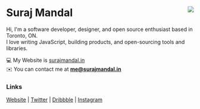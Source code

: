 <h1 align="left">Suraj Mandal<img src="https://komarev.com/ghpvc/?username=surajmandalcell&label=Hits&style=flat-square" align="right" /></h1>


Hi, I'm a software developer, designer, and open source enthusiast based in Toronto, ON.  
I love writing JavaScript, building products, and open-sourcing tools and libraries.

💻 My Website is [surajmandal.in](https://surajmandal.in)  
✉️ You can contact me at **me@surajmandal.in**  
  
</details>

### Links
[Website](https://surajmandal.in) | [Twitter](https://twitter.com/surajmandalcell) | [Dribbble](https://dribbble.com/surajmandalcell) | [Instagram](https://instagram.com/surajmandalcell)  
